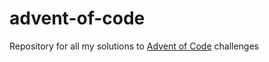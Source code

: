 # advent-of-code
Repository for all my solutions to [Advent of Code](https://adventofcode.com/) challenges
